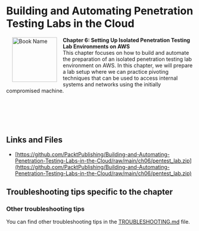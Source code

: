 # Building and Automating Penetration Testing Labs in the Cloud

<a href="https://www.packtpub.com/product/building-and-automating-penetration-testing-labs-in-the-cloud/9781837632398"><img src="https://content.packt.com/B19755/cover_image_small.jpg" alt="Book Name" height="120px" align="left" style="margin: 0px 15px; border-color: white; border-style: solid; border-width: 1px;"></a>

**Chapter 6: Setting Up Isolated Penetration Testing Lab Environments on AWS** <br />
This chapter focuses on how to build and automate the preparation of an isolated penetration testing lab environment on AWS. In this chapter, we will prepare a lab setup where we can practice pivoting techniques that can be used to access internal systems and networks using the initially compromised machine.

<br />
<br />
<br />
<br />

## Links and Files

- [https://github.com/PacktPublishing/Building-and-Automating-Penetration-Testing-Labs-in-the-Cloud/raw/main/ch06/pentest_lab.zip](https://github.com/PacktPublishing/Building-and-Automating-Penetration-Testing-Labs-in-the-Cloud/raw/main/ch06/pentest_lab.zip)


## Troubleshooting tips specific to the chapter

### Other troubleshooting tips

You can find other troubleshooting tips in the [TROUBLESHOOTING.md](../TROUBLESHOOTING.md) file.